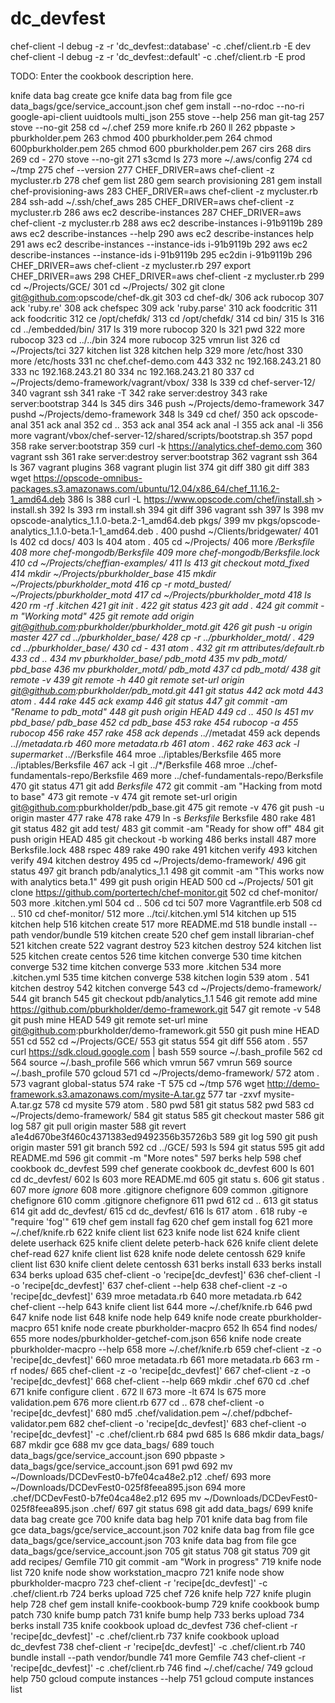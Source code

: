 # dc_devfest

chef-client -l debug -z -r 'dc_devfest::database' -c .chef/client.rb -E dev
chef-client -l debug -z -r 'dc_devfest::default' -c .chef/client.rb -E prod

TODO: Enter the cookbook description here.

knife data bag create  gce
knife data bag from file gce data_bags/gce/service_account.json
 chef gem install --no-rdoc --no-ri google-api-client uuidtools multi_json
  255  stove --help
  256  man git-tag
  257  stove --no-git
  258  cd ~/.chef
  259  more knife.rb 
  260  ll
  262  pbpaste > pburkholder.pem
  263  chmod 400 pburkholder.pem 
  264  chmod 600pburkholder.pem
  265  chmod 600 pburkholder.pem
  267  cirs
  268  dirs
  269  cd -
  270  stove --no-git
  271  s3cmd ls
  273  more ~/.aws/config 
  274  cd ~/tmp
  275  chef --version
  277  CHEF_DRIVER=aws chef-client -z mycluster.rb
  278  chef gem list
  280  gem search provisioning
  281  gem install chef-provisioning-aws
  283  CHEF_DRIVER=aws chef-client -z mycluster.rb
  284  ssh-add ~/.ssh/chef_aws
  285  CHEF_DRIVER=aws chef-client -z mycluster.rb
  286  aws ec2 describe-instances
  287  CHEF_DRIVER=aws chef-client -z mycluster.rb
  288  aws ec2 describe-instances i-91b9119b
  289  aws ec2 describe-instances --help
  290  aws ec2 describe-instances help
  291  aws ec2 describe-instances --instance-ids i-91b9119b
  292  aws ec2 describe-instances --instance-ids i-91b9119b
  295  ec2din i-91b9119b
  296  CHEF_DRIVER=aws chef-client -z mycluster.rb
  297  export CHEF_DRIVER=aws
  298  CHEF_DRIVER=aws chef-client -z mycluster.rb
  299  cd ~/Projects/GCE/
  301  cd ~/Projects/
  302  git clone git@github.com:opscode/chef-dk.git
  303  cd chef-dk/
  306  ack rubocop
  307  ack 'ruby.re'
  308  ack chefspec
  309  ack 'ruby.parse'
  310  ack foodcritic
  311  ack foodcritic
  312  ce /opt/chefdk/
  313  cd /opt/chefdk/
  314  cd bin/
  315  ls
  316  cd ../embedded/bin/
  317  ls
  319  more rubocop 
  320  ls
  321  pwd
  322  more rubocop
  323  cd ../../bin
  324  more rubocop 
  325  vmrun list
  326  cd ~/Projects/tci
  327  kitchen list
  328  kitchen help
  329  more /etc/host
  330  more /etc/hosts
  331  nc chef.chef-demo.com 443
  332  nc 192.168.243.21 80
  333  nc 192.168.243.21 80
  334  nc 192.168.243.21 80
  337  cd ~/Projects/demo-framework/vagrant/vbox/
  338  ls
  339  cd chef-server-12/
  340  vagrant ssh
  341  rake -T
  342  rake server:destroy
  343  rake server:bootstrap
  344  ls
  345  dirs
  346  push ~/Projects/demo-framework
  347  pushd ~/Projects/demo-framework
  348  ls
  349  cd chef/
  350  ack opscode-anal
  351  ack anal
  352  cd ..
  353  ack anal
  354  ack anal -l
  355  ack anal -li
  356  more vagrant/vbox/chef-server-12/shared/scripts/bootstrap.sh
  357  popd
  358  rake server:bootstrap
  359  curl -k https://analytics.chef-demo.com
  360  vagrant ssh
  361  rake server:destroy server:bootstrap
  362  vagrant ssh
  364  ls
  367  vagrant plugins
  368  vagrant plugin list
  374  git diff
  380  git diff
  383  wget https://opscode-omnibus-packages.s3.amazonaws.com/ubuntu/12.04/x86_64/chef_11.16.2-1_amd64.deb
  386  ls
  388  curl -L https://www.opscode.com/chef/install.sh > install.sh
  392  ls
  393  rm install.sh 
  394  git diff
  396  vagrant ssh
  397  ls
  398  mv opscode-analytics_1.1.0-beta.2-1_amd64.deb pkgs/
  399  mv pkgs/opscode-analytics_1.1.0-beta.1-1_amd64.deb .
  400  pushd ~/Clients/bridgewater/
  401  ls
  402  cd docs/
  403  ls
  404  atom .
  405  cd ~/Projects/
  406  more */Berksfile
  408  more chef-mongodb/Berksfile
  409  more chef-mongodb/Berksfile.lock 
  410  cd ~/Projects/cheffian-examples/
  411  ls
  413  git checkout motd_fixed 
  414  mkdir ~/Projects/pburkholder_base
  415  mkdir ~/Projects/pburkholder_motd
  416  cp -r motd_busted/ ~/Projects/pburkholder_motd
  417  cd ~/Projects/pburkholder_motd
  418  ls
  420  rm -rf .kitchen
  421  git init .
  422  git status
  423  git add .
  424  git commit -m "Working motd"
  425  git remote add origin git@github.com:pburkholder/pburkholder_motd.git
  426  git push -u origin master
  427  cd ../pburkholder_base/
  428  cp -r ../pburkholder_motd/ .
  429  cd ../pburkholder_base/
  430  cd -
  431  atom .
  432  git rm attributes/default.rb
  433  cd ..
  434  mv pburkholder_base/ pdb_motd
  435  mv pdb_motd/ pbd_base
  436  mv pburkholder_motd/ pdb_motd
  437  cd pdb_motd/
  438  git remote -v
  439  git remote -h
  440  git remote set-url origin git@github.com:pburkholder/pdb_motd.git
  441  git status
  442  ack motd
  443  atom .
  444  rake
  445  ack examp
  446  git status
  447  git commit -am "Rename to pdb_motd"
  448  git push origin HEAD
  449  cd ..
  450  ls
  451  mv pbd_base/ pdb_base
  452  cd pdb_base
  453  rake
  454  rubocop -a
  455  rubocop 
  456  rake
  457  rake
  458  ack depends ../*/metadat
  459  ack depends ../*/metadata.rb
  460  more metadata.rb 
  461  atom .
  462  rake
  463  ack -l supermarket ../*/Berksfile
  464  mroe ../iptables/Berksfile
  465  more ../iptables/Berksfile
  467  ack -l git ../*/Berksfile
  468  mroe ../chef-fundamentals-repo/Berksfile 
  469  more ../chef-fundamentals-repo/Berksfile
  470  git status
  471  git add _Berksfile_
  472  git commit -am "Hacking from motd to base"
  473  git remote -v
  474  git remote set-url origin git@github.com:pburkholder/pdb_base.git
  475  git remote -v
  476  git push -u origin master
  477  rake
  478  rake
  479  ln -s _Berksfile_ Berksfile
  480  rake
  481  git status
  482  git add test/
  483  git commit -am "Ready for show off"
  484  git push origin HEAD
  485  git checkout -b working
  486  berks install
  487  more Berksfile.lock 
  488  rspec
  489  rake
  490  rake
  491  kitchen verify
  493  kitchen verify
  494  kitchen destroy
  495  cd ~/Projects/demo-framework/
  496  git status
  497  git branch pdb/analytics_1.1
  498  git commit -am "This works now with analytics beta.1"
  499  git push origin HEAD
  500  cd ~/Projects/
  501  git clone https://github.com/portertech/chef-monitor.git
  502  cd chef-monitor/
  503  more .kitchen.yml 
  504  cd ..
  506  cd tci
  507  more Vagrantfile.erb 
  508  cd ..
  510  cd chef-monitor/
  512  more ../tci/.kitchen.yml 
  514  kitchen up
  515  kitchen help
  516  kitchen create
  517  more README.md 
  518       bundle install --path vendor/bundle
  519  kitchen create
  520  chef gem install librarian-chef
  521  kitchen create
  522  vagrant destroy
  523  kitchen destroy
  524  kitchen list
  525  kitchen create centos
  526  time kitchen converge
  530  time kitchen converge
  532  time kitchen converge
  533  more .kitchen
  534  more .kitchen.yml 
  535  time kitchen converge
  538  kitchen login
  539  atom .
  541  kitchen destroy
  542  kitchen converge
  543  cd ~/Projects/demo-framework/
  544  git branch
  545  git checkout pdb/analytics_1.1 
  546  git remote add mine https://github.com/pburkholder/demo-framework.git
  547  git remote -v
  548  git push mine HEAD
  549  git remote set-url mine git@github.com:pburkholder/demo-framework.git
  550  git push mine HEAD
  551  cd
  552  cd ~/Projects/GCE/
  553  git status
  554  git diff
  556  atom .
  557  curl https://sdk.cloud.google.com | bash
  559  source ~/.bash_profile
  562  cd
  564  source ~/.bash_profile
  566  which vmrun
  567  vmrun
  569  source ~/.bash_profile
  570  gcloud
  571  cd ~/Projects/demo-framework/
  572  atom .
  573  vagrant global-status
  574  rake -T
  575  cd ~/tmp
  576  wget http://demo-framework.s3.amazonaws.com/mysite-A.tar.gz
  577  tar -zxvf mysite-A.tar.gz 
  578  cd mysite
  579  atom .
  580  pwd
  581  git status
  582  pwd
  583  cd ~/Projects/demo-framework/
  584  git status
  585  git checkout master
  586  git log
  587  git pull origin master
  588  git revert a1e4d670be3f460c4371383ed9492356b35726b3
  589  git log
  590  git push origin master
  591  git branch
  592  cd ../GCE/
  593  ls
  594  git status
  595  git add README.md
  596  git commit -m "More notes"
  597  berks help
  598  chef cookbook dc_devfest
  599  chef generate cookbook dc_devfest
  600  ls
  601  cd dc_devfest/
  602  ls
  603  more README.md 
  605  git statu s.
  606  git status .
  607  more *ignore*
  608  more .gitignore chefignore 
  609  common .gitignore chefignore 
  610  comm .gitignore chefignore 
  611  pwd
  612  cd ..
  613  git status
  614  git add dc_devfest/
  615  cd dc_devfest/
  616  ls
  617  atom .
  618  ruby -e "require 'fog'"
  619  chef gem install fag
  620  chef gem install fog
  621  more ~/.chef/knife.rb 
  622  knife client list
  623  knife node list
  624  knife client delete userhack
  625  knife client delete peterb-hack
  626  knife client delete chef-read
  627  knife client list
  628  knife node delete centossh
  629  knife client list
  630  knife client delete centossh
  631  berks install
  633  berks install
  634  berks upload
  635  chef-client -o 'recipe[dc_devfest]'
  636  chef-client -l -o 'recipe[dc_devfest]'
  637  chef-client --help
  638  chef-client -z -o 'recipe[dc_devfest]'
  639  mroe metadata.rb 
  640  more metadata.rb
  642  chef-client --help
  643  knife client list
  644  more ~/.chef/knife.rb 
  646  pwd
  647  knife node list
  648  knife node help
  649  knife node create pburkholder-macpro
  651  knife node create pburkholder-macpro
  652  lh
  654  find nodes/
  655  more nodes/pburkholder-getchef-com.json 
  656  knife node create pburkholder-macpro --help
  658  more ~/.chef/knife.rb 
  659  chef-client -z -o 'recipe[dc_devfest]'
  660  mroe metadata.rb 
  661  more metadata.rb
  663  rm -rf nodes/
  665  chef-client -z -o 'recipe[dc_devfest]'
  667  chef-client -z -o 'recipe[dc_devfest]'
  668  chef-client --help
  669  mkdir .chef
  670  cd .chef
  671  knife configure client .
  672  ll
  673  more -lt
  674  ls
  675  more validation.pem 
  676  more client.rb 
  677  cd ..
  678  chef-client  -o 'recipe[dc_devfest]'
  680  md5 .chef/validation.pem ~/.chef/pdbchef-validator.pem 
  682  chef-client  -o 'recipe[dc_devfest]'
  683  chef-client  -o 'recipe[dc_devfest]' -c .chef/client.rb 
  684  pwd
  685  ls
  686  mkdir data_bags/
  687  mkdir gce
  688  mv gce data_bags/
  689  touch data_bags/gce/service_account.json
  690  pbpaste > data_bags/gce/service_account.json
  691  pwd
  692  mv ~/Downloads/DCDevFest0-b7fe04ca48e2.p12 .chef/
  693  more ~/Downloads/DCDevFest0-025f8feea895.json 
  694  more .chef/DCDevFest0-b7fe04ca48e2.p12 
  695  mv ~/Downloads/DCDevFest0-025f8feea895.json .chef/
  697  git status
  698  git add data_bags/
  699  knife data bag create  gce
  700  knife data bag help
  701  knife data bag from file gce data_bags/gce/service_account.json 
  702  knife data bag from file gce data_bags/gce/service_account.json 
  703  knife data bag from file gce data_bags/gce/service_account.json 
  705  git status
  708  git status
  709  git add recipes/ Gemfile
  710  git commit -am "Work in progress"
  719  knife node list
  720  knife node show workstation_macpro
  721  knife node show pburkholder-macpro
  723  chef-client  -r 'recipe[dc_devfest]' -c .chef/client.rb 
  724  berks upload
  725  chef 
  726  knife help
  727  knife plugin help
  728  chef gem install knife-cookbook-bump
  729  knife cookbook bump patch
  730  knife bump patch
  731  knife bump help
  733  berks upload
  734  berks install
  735  knife cookbook upload dc_devfest
  736  chef-client  -r 'recipe[dc_devfest]' -c .chef/client.rb 
  737  knife cookbook upload dc_devfest
  738  chef-client  -r 'recipe[dc_devfest]' -c .chef/client.rb 
  740  bundle install --path vendor/bundle
  741  more Gemfile 
  743  chef-client  -r 'recipe[dc_devfest]' -c .chef/client.rb 
  746  find ~/.chef/cache/
  749  gcloud help
  750  gcloud compute instances --help
  751  gcloud compute instances list
